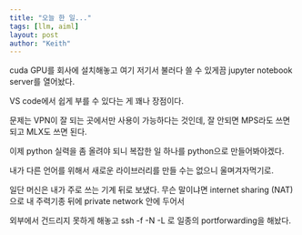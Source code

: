 ```yaml
---
title: "오늘 한 일..."
tags: [llm, aiml]
layout: post
author: "Keith"
---
```


cuda GPU를 회사에 설치해놓고 여기 저기서 불러다 쓸 수 있게끔 jupyter notebook server를 열어놨다.

VS code에서 쉽게 부를 수 있다는 게 꽤나 장점이다.

문제는 VPN이 잘 되는 곳에서만 사용이 가능하다는 것인데, 잘 안되면 MPS라도 쓰면 되고 MLX도 쓰면 된다.

이제 python 실력을 좀 올려야 되니 복잡한 일 하나를 python으로 만들어봐야겠다.

내가 다른 언어를 위해서 새로운 라이브러리를 만들 수는 없으니 울며겨자먹기로.

일단 머신은 내가 주로 쓰는 기계 뒤로 보냈다. 무슨 말이냐면 internet sharing (NAT)으로 내 주력기종 뒤에 private network 안에 두어서

외부에서 건드리지 못하게 해놓고 ssh -f -N -L 로 일종의 portforwarding을 해놨다.

